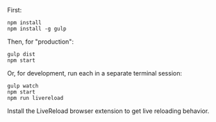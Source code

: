 First:

```
npm install
npm install -g gulp
```

Then, for "production":

```
gulp dist
npm start
```

Or, for development, run each in a separate terminal session:

```
gulp watch
npm start
npm run livereload
```

Install the LiveReload browser extension to get live reloading behavior.
